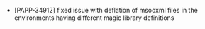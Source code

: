 * [PAPP-34912] fixed issue with deflation of msooxml files in the environments having different magic library definitions